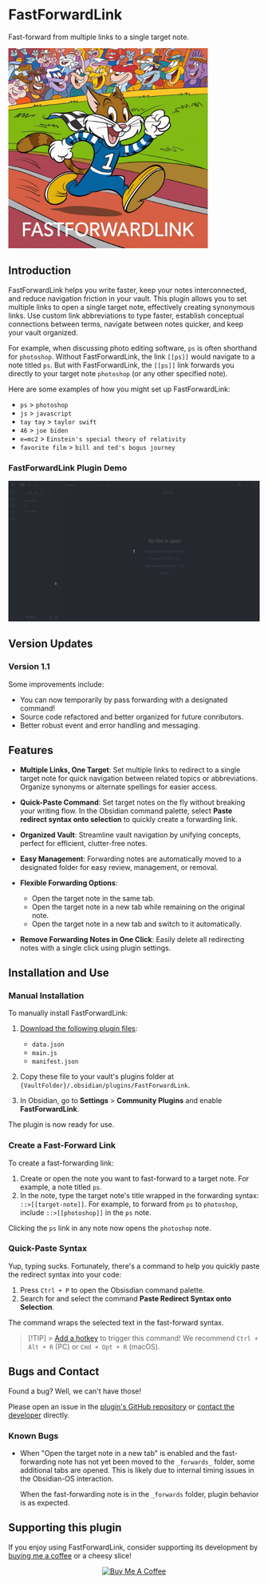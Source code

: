 # FastForwardLink

Fast-forward from multiple links to a single target note.

 <img src="fastforwardlink.jpeg" alt="Girl in a jacket" width="400">

## Introduction

FastForwardLink helps you write faster, keep your notes interconnected, and reduce navigation friction in your vault. This plugin allows you to set multiple links to open a single target note, effectively creating synonymous links. Use custom link abbreviations to type faster, establish conceptual connections between terms, navigate between notes quicker, and keep your vault organized.

For example, when discussing photo editing software, `ps` is often shorthand for `photoshop`. Without FastForwardLink, the link `[[ps]]` would navigate to a note titled `ps`. But with FastForwardLink, the `[[ps]]` link forwards you directly to your target note `photoshop` (or any other specified note).

Here are some examples of how you might set up FastForwardLink:

-   `ps` > `photoshop`
-   `js` > `javascript`
-   `tay tay` > `taylor swift`
-   `46` > `joe biden`
-   `e=mc2` > `Einstein's special theory of relativity`
-   `favorite film` > `bill and ted's bogus journey`

### FastForwardLink Plugin Demo

![demo](./plugin_demo.gif)

## Version Updates

### Version 1.1

Some improvements include:

-   You can now temporarily by pass forwarding with a designated command!
-   Source code refactored and better organized for future conributors.
-   Better robust event and error handling and messaging.

## Features

-   **Multiple Links, One Target**: Set multiple links to redirect to a single target note for quick navigation between related topics or abbreviations. Organize synonyms or alternate spellings for easier access.

-   **Quick-Paste Command**: Set target notes on the fly without breaking your writing flow. In the Obsidian command palette, select **Paste redirect syntax onto selection** to quickly create a forwarding link.

-   **Organized Vault**: Streamline vault navigation by unifying concepts, perfect for efficient, clutter-free notes.

-   **Easy Management**: Forwarding notes are automatically moved to a designated folder for easy review, management, or removal.

-   **Flexible Forwarding Options**:

    -   Open the target note in the same tab.
    -   Open the target note in a new tab while remaining on the original note.
    -   Open the target note in a new tab and switch to it automatically.

-   **Remove Forwarding Notes in One Click**: Easily delete all redirecting notes with a single click using plugin settings.

## Installation and Use

### Manual Installation

To manually install FastForwardLink:

1. [Download the following plugin files](https://github.com/IdanLib/ObsidianFastForwardLinkPlugin):

    - `data.json`
    - `main.js`
    - `manifest.json`

2. Copy these file to your vault's plugins folder at `{VaultFolder}/.obsidian/plugins/FastForwardLink`.
3. In Obsidian, go to **Settings** > **Community Plugins** and enable **FastForwardLink**.

The plugin is now ready for use.

### Create a Fast-Forward Link

To create a fast-forwarding link:

1. Create or open the note you want to fast-forward to a target note. For example, a note titled `ps`.
2. In the note, type the target note's title wrapped in the forwarding syntax: `::>[[target-note]]`. For example, to forward from `ps` to `photoshop`, include `::>[[photoshop]]` in the `ps` note.

Clicking the `ps` link in any note now opens the `photoshop` note.

### Quick-Paste Syntax

Yup, typing sucks. Fortunately, there's a command to help you quickly paste the redirect syntax into your code:

1. Press `Ctrl + P` to open the Obsisdian command palette.
2. Search for and select the command **Paste Redirect Syntax onto Selection**.

The command wraps the selected text in the fast-forward syntax.

> [!TIP] > [Add a hotkey](https://help.obsidian.md/User+interface/Hotkeys#Setting+hotkeys) to trigger this command! We recommend `Ctrl + Alt + R` (PC) or `Cmd + Opt + R` (macOS).

## Bugs and Contact

Found a bug? Well, we can't have those!

Please open an issue in the [plugin's GitHub repository](https://github.com/IdanLib/ObsidianFastForwardLinkPlugin) or [contact the developer](mailto:idanlib@gmail.com) directly.

### Known Bugs

-   When "Open the target note in a new tab" is enabled and the fast-forwarding note has not yet been moved to the `_forwards_` folder, some additional tabs are opened. This is likely due to internal timing issues in the Obsidian-OS interaction.

    When the fast-forwarding note is in the `_forwards` folder, plugin behavior is as expected.

## Supporting this plugin

If you enjoy using FastForwardLink, consider supporting its development by [buying me a coffee](https://www.buymeacoffee.com/idanlib) or a cheesy slice!

<div style="text-align: center;">
<a href="https://www.buymeacoffee.com/idanlib" target="_blank"><img src="https://cdn.buymeacoffee.com/buttons/v2/default-yellow.png" alt="Buy Me A Coffee" style="height: 60px !important;width: 217px !important;" ></a>
</div>
